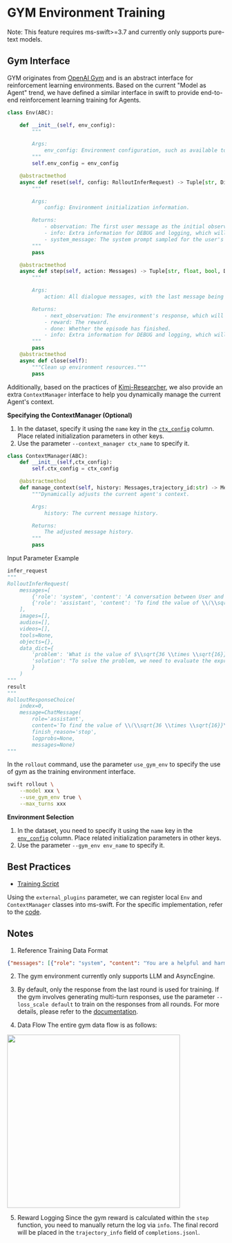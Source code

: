 # GYM Environment Training

Note: This feature requires ms-swift>=3.7 and currently only supports pure-text models.

## Gym Interface

GYM originates from [OpenAI Gym](https://github.com/openai/gym) and is an abstract interface for reinforcement learning environments. Based on the current "Model as Agent" trend, we have defined a similar interface in swift to provide end-to-end reinforcement learning training for Agents.
```python
class Env(ABC):

    def __init__(self, env_config):
        """

        Args:
            env_config: Environment configuration, such as available tools, etc.
        """
        self.env_config = env_config

    @abstractmethod
    async def reset(self, config: RolloutInferRequest) -> Tuple[str, Dict[str, Any], str]:
        """

        Args:
            config: Environment initialization information.

        Returns:
            - observation: The first user message as the initial observation or environment information, which will be treated as a user message.
            - info: Extra information for DEBUG and logging, which will be recorded in logging.jsonl.
            - system_message: The system prompt sampled for the user's current environment.
        """
        pass

    @abstractmethod
    async def step(self, action: Messages) -> Tuple[str, float, bool, Dict[str, Any]]:
        """

        Args:
            action: All dialogue messages, with the last message being the current sampled response.

        Returns:
            - next_observation: The environment's response, which will be returned as a user message.
            - reward: The reward.
            - done: Whether the episode has finished.
            - info: Extra information for DEBUG and logging, which will be recorded in logging.jsonl.
        """
        pass
    @abstractmethod
    async def close(self):
        """Clean up environment resources."""
        pass
```
Additionally, based on the practices of [Kimi-Researcher](https://moonshotai.github.io/Kimi-Researcher/), we also provide an extra `ContextManager` interface to help you dynamically manage the current Agent's context.

**Specifying the ContextManager (Optional)**
1. In the dataset, specify it using the `name` key in the [`ctx_config`](#Notes) column. Place related initialization parameters in other keys.
2. Use the parameter `--context_manager ctx_name` to specify it.


```python
class ContextManager(ABC):
    def __init__(self,ctx_config):
        self.ctx_config = ctx_config

    @abstractmethod
    def manage_context(self, history: Messages,trajectory_id:str) -> Messages:
        """Dynamically adjusts the current agent's context.

        Args:
            history: The current message history.

        Returns:
            The adjusted message history.
        """
        pass
```

Input Parameter Example

```python
infer_request
"""
RolloutInferRequest(
    messages=[
        {'role': 'system', 'content': 'A conversation between User and Assistant. The user asks a question, and the Assistant solves it. The assistant first thinks about the reasoning process in the mind and then provides the user with the answer. The reasoning process and answer are enclosed within <think> </think> and <answer> </answer> tags, respectively, i.e., <think> reasoning process here </think><answer> answer here </answer>\n'}, {'role': 'user', 'content': 'What is the value of $\\sqrt{36 \\times \\sqrt{16}}$?'},
        {'role': 'assistant', 'content': 'To find the value of \\(\\sqrt{36 \\times \\sqrt{16}}\\), we will break down the problem step-by-step.\n\nFirst, we need to evaluate the inner square root:\n\\[\n\\sqrt{16}\n\\]\nWe know that:\n\\[\n4^2 = 16 \\implies \\sqrt{16} = 4\n\\]\n\nNext, we substitute this result back into the original expression:\n\\[\n\\sqrt{36 \\times \\sqrt{16}} = \\sqrt{36 \\times 4}\n\\]\n\nNow, we need to evaluate the product inside the square root:\n\\[\n36 \\times 4 = 144\n\\]\n\nSo, the expression simplifies to:\n\\[\n\\sqrt{144}\n\\]\n\nFinally, we determine the square root of 144:\n\\[\n\\sqrt{144} = 12\n\\]\n\nThus, the value of \\(\\sqrt{36 \\times \\sqrt{16}}\\) is:\n\\[\n\\boxed{12}\n\\]'}
    ],
    images=[],
    audios=[],
    videos=[],
    tools=None,
    objects={},
    data_dict={
        'problem': 'What is the value of $\\sqrt{36 \\times \\sqrt{16}}$?',
        'solution': "To solve the problem, we need to evaluate the expression \\(\\sqrt{36 \\times \\sqrt{16}}\\).\n\nWe can break down the steps as follows:\n\n1. Evaluate the inner square root: \\(\\sqrt{16}\\).\n2. Multiply the result by 36.\n3. Take the square root of the product obtained in step 2.\n\nLet's compute this step by step using Python code for accuracy.\n```python\nimport math\n\n# Step 1: Evaluate the inner square root\ninner_sqrt = math.sqrt(16)\n\n# Step 2: Multiply the result by 36\nproduct = 36 * inner_sqrt\n\n# Step 3: Take the square root of the product\nfinal_result = math.sqrt(product)\nprint(final_result)\n```\n```output\n12.0\n```\nThe value of \\(\\sqrt{36 \\times \\sqrt{16}}\\) is /\\(\\boxed{12}\\)."
        }
    )
"""
result
"""
RolloutResponseChoice(
    index=0,
    message=ChatMessage(
        role='assistant',
        content='To find the value of \\(\\sqrt{36 \\times \\sqrt{16}}\\), we will break down the problem step-by-step.\n\nFirst, we need to evaluate the inner square root:\n\\[\n\\sqrt{16}\n\\]\nWe know that:\n\\[\n4^2 = 16 \\implies \\sqrt{16} = 4\n\\]\n\nNext, we substitute this result back into the original expression:\n\\[\n\\sqrt{36 \\times \\sqrt{16}} = \\sqrt{36 \\times 4}\n\\]\n\nNow, we need to evaluate the product inside the square root:\n\\[\n36 \\times 4 = 144\n\\]\n\nSo, the expression simplifies to:\n\\[\n\\sqrt{144}\n\\]\n\nFinally, we determine the square root of 144:\n\\[\n\\sqrt{144} = 12\n\\]\n\nThus, the value of \\(\\sqrt{36 \\times \\sqrt{16}}\\) is:\n\\[\n\\boxed{12}\n\\]', tool_calls=None),
        finish_reason='stop',
        logprobs=None,
        messages=None)
"""
```

In the `rollout` command, use the parameter `use_gym_env` to specify the use of gym as the training environment interface.
```bash
swift rollout \
    --model xxx \
    --use_gym_env true \
    --max_turns xxx
```

**Environment Selection**
1. In the dataset, you need to specify it using the `name` key in the [`env_config`](#Notes) column. Place related initialization parameters in other keys.
2. Use the parameter `--gym_env env_name` to specify it.


## Best Practices

- [Training Script](../../../../../examples/train/grpo/external/vllm_gym.sh)

Using the `external_plugins` parameter, we can register local `Env` and `ContextManager` classes into ms-swift. For the specific implementation, refer to the [code](https://github.com/modelscope/ms-swift/blob/main/examples/train/grpo/plugin/plugin.py).

## Notes

1. Reference Training Data Format
```json
{"messages": [{"role": "system", "content": "You are a helpful and harmless assistant"}, {"role": "user", "content": "Tell me tomorrow's weather"}],"env_config":{"name":"custom_env","other_config":"xxxx"},"ctx_config":{"name":"custom_ctx","other_config":"xxxx"}}
```
2. The gym environment currently only supports LLM and AsyncEngine.

3. By default, only the response from the last round is used for training. If the gym involves generating multi-turn responses, use the parameter `--loss_scale default` to train on the responses from all rounds. For more details, please refer to the [documentation](./multi_turn.md#loss-masking).

4. Data Flow
The entire gym data flow is as follows:
<img src="../../../../resources/gym_env.png" width="400" />

5. Reward Logging
Since the gym reward is calculated within the `step` function, you need to manually return the log via `info`. The final record will be placed in the `trajectory_info` field of `completions.jsonl`.